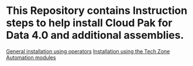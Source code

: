 # This Repository contains Instruction steps to help install Cloud Pak for Data 4.0 and additional assemblies.  

[General installation using operators](./CP4D_Install.md)
[Installation using the Tech Zone Automation modules](./CP4D_SWE.md)
